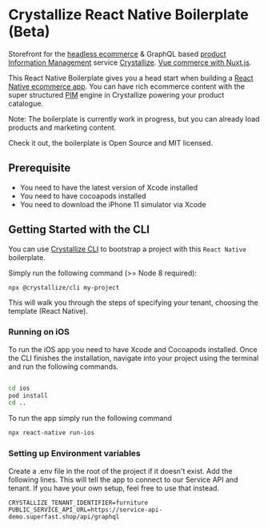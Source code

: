 # Crystallize React Native Boilerplate (Beta)

Storefront for the
[headless ecommerce][8] & GraphQL based [product Information Management][9]
service [Crystallize][10]. [Vue commerce with Nuxt.js][11].

This React Native Boilerplate gives you a head start when building a [React Native
ecommerce app][11]. You can have rich ecommerce content with the super structured [PIM][13] engine in
Crystallize powering your product catalogue.

Note: The boilerplate is currently work in progress, but you can already load products and marketing content.

Check it out, the boilerplate is Open Source and MIT licensed.

## Prerequisite

- You need to have the latest version of Xcode installed
- You need to have cocoapods installed
- You need to download the iPhone 11 simulator via Xcode

## Getting Started with the CLI

You can use [Crystallize CLI][17] to bootstrap a project with this
`React Native` boilerplate.

Simply run the following command (>= Node 8 required):

```sh
npx @crystallize/cli my-project
```

This will walk you through the steps of specifying your tenant, choosing the
template (React Native).


### Running on iOS
To run the iOS app you need to have Xcode and Cocoapods installed. Once the CLI
finishes the installation, navigate into your project using the terminal and 
run the following commands.

```sh

cd ios
pod install
cd ..

```

To run the app simply run the following command

```sh
npx react-native run-ios
```



### Setting up Environment variables

Create a .env file in the root of the project if it doesn't exist. Add the following lines.
This will tell the app to connect to our Service API and tenant. If you have your own setup,
feel free to use that instead.

```
CRYSTALLIZE_TENANT_IDENTIFIER=furniture
PUBLIC_SERVICE_API_URL=https://service-api-demo.superfast.shop/api/graphql
```

[0]: https://img.shields.io/badge/vue-v2-44cc11.svg?style=flat-square
[1]: https://reactnative.dev/
[2]: https://img.shields.io/badge/nuxt-latest-44cc11.svg?style=flat-square
[3]: https://reactnative.dev/
[4]: https://img.shields.io/badge/code_style-prettier-ff69b4.svg?style=flat-square
[5]: https://github.com/prettier/prettier
[6]: https://img.shields.io/badge/code_linter-eslint-463fd4.svg?style=flat-square
[7]: https://github.com/prettier/prettier
[8]: https://crystallize.com/product
[9]: https://crystallize.com/product/product-information-management
[10]: https://crystallize.com
[11]: https://crystallize.com/developers
[12]: https://crystallize.com/blog/frontend-performance-measuring-kpis
[13]: https://crystallize.com/product/product-information-management
[14]: https://crystallize.com/blog/ecommerce-seo-checklist
[15]: https://crystallize.com/blog/content-rich-storytelling-makes-juicy-ecommerce
[16]: https://snowball.digital/blog/content-strategy-for-exponential-growth-marketing
[17]: https://github.com/crystallizeapi/crystallize-cli
[20]: https://vercel.com
[21]: https://img.shields.io/static/v1?label=Slack&logo=slack&message=Crystallize%20Community&color=68d1b7
[22]: https://crystallizecommunity.slack.com
